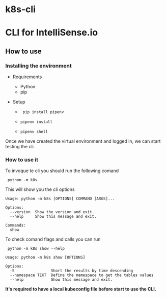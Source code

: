 # k8s-cli
# CLI for IntelliSense.io

## How to use
### Installing the environment
- Requirements 
    - Python 
    - pip 

- Setup

    - ``` pip install pipenv```

    - ``` pipenv install ```

    - ``` pipenv shell ```

Once we have created the virtual environment and logged in, we can start testing the cli.

### How to use it 

To invoque te cli you should run the following comand

``` python -m k8s```

This will show you the cli options

```
Usage: python -m k8s [OPTIONS] COMMAND [ARGS]...

Options:
  --version  Show the version and exit.
  --help     Show this message and exit.

Commands:
  show

```

To check comand flags and calls you can run 

``` python -m k8s show --help```

```
Usage: python -m k8s show [OPTIONS]

Options:
  -S                Short the results by time descending
  --namespace TEXT  Define the namespace to get the tables values
  --help            Show this message and exit.

```

**It's required to have a local kubeconfig file before start to use the CLI.**


